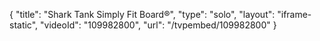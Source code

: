 {
    "title": "Shark Tank Simply Fit Board&reg;",
    "type": "solo",
    "layout": "iframe-static",
    "videoId": "109982800",
    "url": "\/tvpembed\/109982800"
}